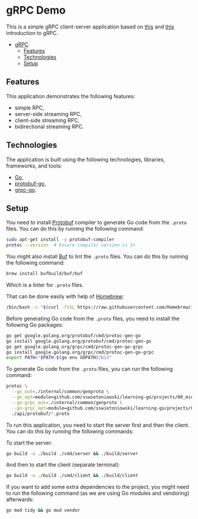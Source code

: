 # gRPC Demo

This is a simple gRPC client-server application based on [this](https://grpc.io/docs/languages/go/quickstart/) and [this](https://grpc.io/docs/languages/go/basics/) introduction to gRPC.

- [gRPC](#grpc)
  - [Features](#features)
  - [Technologies](#technologies)
  - [Setup](#setup)

## Features

This application demonstrates the following features:

- simple RPC,
- server-side streaming RPC,
- client-side streaming RPC,
- bidirectional streaming RPC.

## Technologies

The application is built using the following technologies, libraries, frameworks, and tools:

- [Go](https://golang.org/),
- [protobuf-go](https://github.com/protocolbuffers/protobuf-go),
- [grpc-go](https://github.com/grpc/grpc-go).

## Setup

You need to install [Protobuf](https://protobuf.dev/) compiler to generate Go code from the `.proto` files. You can do this by running the following command:

```bash
sudo apt-get install -y protobuf-compiler
protoc --version  # Ensure compiler version is 3+
```

You might also install [Buf](https://github.com/bufbuild/buf) to lint the `.proto` files. You can do this by running the following command:

```bash
brew install bufbuild/buf/buf
```

Which is a linter for `.proto` files.

That can be done easily with help of [Homebrew](https://brew.sh/):

```bash
/bin/bash -c "$(curl -fsSL https://raw.githubusercontent.com/Homebrew/install/HEAD/install.sh)"
```

Before generating Go code from the `.proto` files, you need to install the following Go packages:

```bash
go get google.golang.org/protobuf/cmd/protoc-gen-go
go install google.golang.org/protobuf/cmd/protoc-gen-go
go get google.golang.org/grpc/cmd/protoc-gen-go-grpc
go install google.golang.org/grpc/cmd/protoc-gen-go-grpc
export PATH="$PATH:$(go env GOPATH)/bin"
```

To generate Go code from the `.proto` files, you can run the following command:

```bash
protoc \
  --go_out=./internal/common/genproto \
  --go_opt=module=github.com/sswietoniowski/learning-go/projects/00_mini/06_grpc_demo/internal/common/genproto \
  --go-grpc_out=./internal/common/genproto \
  --go-grpc_opt=module=github.com/sswietoniowski/learning-go/projects/00_mini/06_grpc_demo/internal/common/genproto \
  ./api/protobuf/*.proto
```

To run this application, you need to start the server first and then the client. You can do this by running the following commands:

To start the server:

```bash
go build -o ./build ./cmd/server && ./build/server
```

And then to start the client (separate terminal):

```bash
go build -o ./build ./cmd/client && ./build/client
```

If you want to add some extra dependencies to the project, you might need to run the following command (as we are using Go modules and vendoring) afterwards:

```bash
go mod tidy && go mod vendor
```
